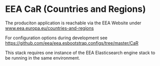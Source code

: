 # EEA CaR (Countries and Regions)

The produciton application is reachable via the EEA Website under www.eea.europa.eu/countries-and-regions

For configuration options during development see https://github.com/eea/eea.esbootstrap.configs/tree/master/CaR

This stack requires one instance of the EEA Elasticsearch engine stack to be running in the same environment.

